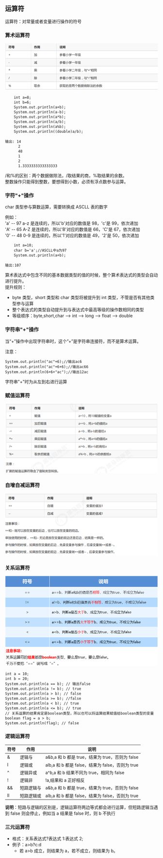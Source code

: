 ## 运算符

运算符：对常量或者变量进行操作的符号

### 算术运算符

![](image/算术运算符.png)

        int a=8;
        int b=6;
        System.out.println(a+b);
        System.out.println(a-b);
        System.out.println(a*b);
        System.out.println(a/b);
        System.out.println(a%b);
        System.out.println((double)a/b);

    输出: 14
          2
          48
          1
          2
          1.3333333333333333

/和%的区别：两个数据做除法，/取结果的商，%取结果的余数。  
整数操作只能得到整数，要想得到小数，必须有浮点数参与运算。

### 字符"+"操作

char 类型参与算数运算，需要转换成 ASCLL 表的数字

例如：  
'a' -- 97 a-z 是连续的，所以'b'对应的数值是 98，'c'是 99，依次递加  
'A' -- 65 A-Z 是连续的，所以'B'对应的数值是 66，'C'是 67，依次递加  
'0' -- 48 0-9 是连续的，所以'1'对应的数值是 49，'2'是 50，依次递加

        int a=10;
        char b='a';//ASCLL中a为97
        System.out.println(a+b);

    输出:107

算术表达式中包含不同的基本数据类型的值的时候，整个算术表达式的类型会自动进行提升。  
提升规则：

- byte 类型，short 类型和 char 类型将被提升到 int 类型，不管是否有其他类型参与运算
- 整个表达式的类型自动提升到与表达式中最高等级的操作数相同的类型
- 等级顺序：byte,short,char --> int --> long --> float --> double

### 字符串"+"操作

当“+”操作中出现字符串时，这个”+”是字符串连接符，而不是算术运算。

注意：

    System.out.println("ac"+6);//输出ac6
    System.out.println("ac"+6+6);//输出ac66
    System.out.println(6+6+"ac");//输出12ac

字符串"+"时为从左到右进行运算

### 赋值运算符

![](image/赋值运算符.png)

### 自增自减运算符

![](image/自增自减运算符.png)

### 关系运算符

![](image/关系运算符.png)

    int a = 10;
    int b = 20;
    System.out.println(a == b); // 输出false
    System.out.println(a != b); // true
    System.out.println(a > b); // false
    System.out.println(a >= b); //false
    System.out.println(a < b); // true
    System.out.println(a <= b); // true
    // 关系运算的结果肯定是boolean类型，所以也可以将运算结果赋值给boolean类型的变量
    boolean flag = a > b;
    System.out.println(flag); // false

### 逻辑运算符

| 符号 | 作用       | 说明                                             |
| ---- | ---------- | ------------------------------------------------ |
| &    | 逻辑与     | a&b,a 和 b 都是 true，结果为 true，否则为 false  |
| l    | 逻辑或     | alb,a 和 b 都是 false，结果为 false，否则为 true |
| ^    | 逻辑异或   | a^b,a 和 b 结果不同为 true，相同为 false         |
| !    | 逻辑非     | !a,结果和 a 正好相反                             |
| &&   | 短路逻辑与 | a&b,a 和 b 都是 true，结果为 true，否则为 false  |
| ll   | 短路逻辑或 | alb,a 和 b 都是 false，结果为 false，否则为 true |

**说明**：短路与逻辑的区别是，逻辑运算符两边等式都会进行运算，但短路逻辑当遇到 false 则会停止，例如当 a 结果是 false 时，则 b 不执行

### 三元运算符

- 格式：关系表达式?表达式 1:表达式 2;
- 例子：a>b?c:d
  - 若 a>b 成立，则结果为 a，若不成立，则结果为 b。
